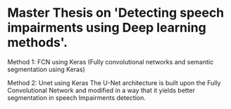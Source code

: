 # Master Thesis on 'Detecting speech impairments using Deep learning methods'.
Method 1: FCN using Keras (Fully convolutional networks and semantic segmentation using Keras)
<a target="_blank" href="http://deeplearning.net/tutorial/_images/fcn.png"><img src="http://deeplearning.net/tutorial/_images/fcn.png" alt="" style="max-width:100%;"></a>

Method 2: Unet using Keras
The U-Net architecture is built upon the Fully Convolutional Network and modified in a way that it yields better segmentation in speech Impairments detection.

<a target="_blank" href="http://deeplearning.net/tutorial/_images/unet.jpg"><img src="http://deeplearning.net/tutorial/_images/unet.jpg" alt="" style="max-width:100%;"></a>

